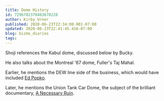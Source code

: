 ```yaml
---
title: Dome History
id: 7296782370403678228
author: Kirby Urner
published: 2020-06-23T22:34:00.001-07:00
updated: 2020-06-23T22:41:45.416-07:00
blog: bizmo_diaries
tags: 
---
```


Shoji references the Kabul dome, discussed below by Bucky.

He also talks about the Montreal '67 dome, Fuller's Taj Mahal.

Earlier, he mentions the DEW line side of the business, which would have included [Ed Popko](http://www.dividedspheres.com/).

Later, he mentions the Union Tank Car Dome, the subject of the brilliant documentary, [A Necessary Ruin](https://worldgame.blogspot.com/2010/10/necessary-ruin-movie-review.html).